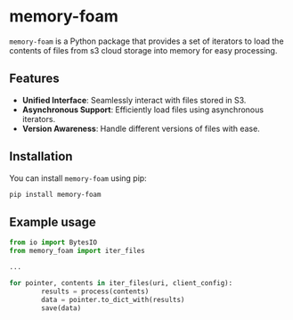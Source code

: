 # memory-foam

`memory-foam` is a Python package that provides a set of iterators to load the contents of files from s3 cloud storage into memory for easy processing.

## Features

- **Unified Interface**: Seamlessly interact with files stored in S3.
- **Asynchronous Support**: Efficiently load files using asynchronous iterators.
- **Version Awareness**: Handle different versions of files with ease.

## Installation

You can install `memory-foam` using pip:

```bash
pip install memory-foam
```

## Example usage

```python
from io import BytesIO
from memory_foam import iter_files

...

for pointer, contents in iter_files(uri, client_config):
        results = process(contents)
        data = pointer.to_dict_with(results)
        save(data)
```
